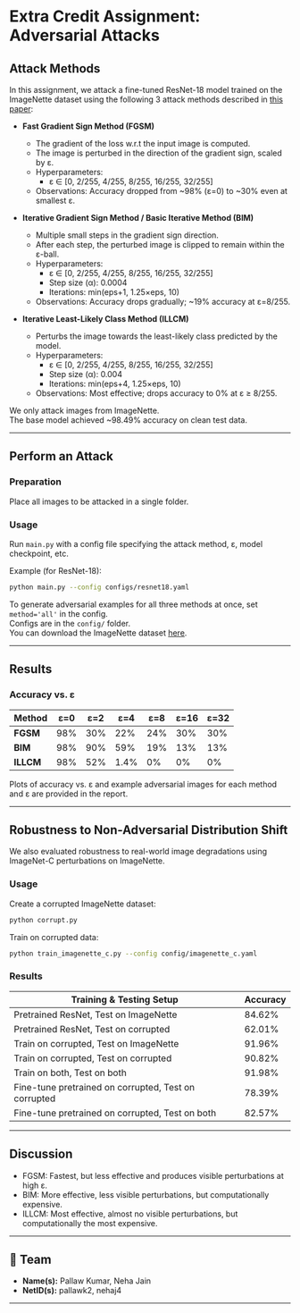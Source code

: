 
# Extra Credit Assignment: Adversarial Attacks  

## Attack Methods  

In this assignment, we attack a fine-tuned ResNet-18 model trained on the ImageNette dataset using the following 3 attack methods described in [this paper](https://arxiv.org/pdf/1607.02533):  

- **Fast Gradient Sign Method (FGSM)**  
  - The gradient of the loss w.r.t the input image is computed.
  - The image is perturbed in the direction of the gradient sign, scaled by ε.
  - Hyperparameters:
    - ε ∈ [0, 2/255, 4/255, 8/255, 16/255, 32/255]
  - Observations: Accuracy dropped from ~98% (ε=0) to ~30% even at smallest ε.

- **Iterative Gradient Sign Method / Basic Iterative Method (BIM)**  
  - Multiple small steps in the gradient sign direction.
  - After each step, the perturbed image is clipped to remain within the ε-ball.
  - Hyperparameters:
    - ε ∈ [0, 2/255, 4/255, 8/255, 16/255, 32/255]
    - Step size (α): 0.0004
    - Iterations: min(eps+1, 1.25×eps, 10)
  - Observations: Accuracy drops gradually; ~19% accuracy at ε=8/255.

- **Iterative Least-Likely Class Method (ILLCM)**  
  - Perturbs the image towards the least-likely class predicted by the model.
  - Hyperparameters:
    - ε ∈ [0, 2/255, 4/255, 8/255, 16/255, 32/255]
    - Step size (α): 0.004
    - Iterations: min(eps+4, 1.25×eps, 10)
  - Observations: Most effective; drops accuracy to 0% at ε ≥ 8/255.

We only attack images from ImageNette.  
The base model achieved ~98.49% accuracy on clean test data.  

---

## Perform an Attack

### Preparation
Place all images to be attacked in a single folder.  

### Usage
Run `main.py` with a config file specifying the attack method, ε, model checkpoint, etc.  

Example (for ResNet-18):  
```bash
python main.py --config configs/resnet18.yaml
```

To generate adversarial examples for all three methods at once, set `method='all'` in the config.  
Configs are in the `config/` folder.  
You can download the ImageNette dataset [here](https://github.com/fastai/imagenette?tab=readme-ov-file).  

---

## Results

### Accuracy vs. ε

| Method | ε=0 | ε=2 | ε=4 | ε=8 | ε=16 | ε=32 |
|--------|-----|-----|-----|-----|------|------|
| **FGSM** | 98% | 30% | 22% | 24% | 30% | 30% |
| **BIM**  | 98% | 90% | 59% | 19% | 13% | 13% |
| **ILLCM**| 98% | 52% | 1.4%| 0%  | 0%  | 0%  |

Plots of accuracy vs. ε and example adversarial images for each method and ε are provided in the report.  

---

## Robustness to Non-Adversarial Distribution Shift

We also evaluated robustness to real-world image degradations using ImageNet-C perturbations on ImageNette.

### Usage
Create a corrupted ImageNette dataset:
```bash
python corrupt.py
```

Train on corrupted data:
```bash
python train_imagenette_c.py --config config/imagenette_c.yaml
```

### Results

| Training & Testing Setup | Accuracy |
|---------------------------|----------|
| Pretrained ResNet, Test on ImageNette | 84.62% |
| Pretrained ResNet, Test on corrupted | 62.01% |
| Train on corrupted, Test on ImageNette | 91.96% |
| Train on corrupted, Test on corrupted | 90.82% |
| Train on both, Test on both | 91.98% |
| Fine-tune pretrained on corrupted, Test on corrupted | 78.39% |
| Fine-tune pretrained on corrupted, Test on both | 82.57% |

---

## Discussion

- FGSM: Fastest, but less effective and produces visible perturbations at high ε.
- BIM: More effective, less visible perturbations, but computationally expensive.
- ILLCM: Most effective, almost no visible perturbations, but computationally the most expensive.

---

## 👥 Team

- **Name(s):** Pallaw Kumar, Neha Jain
- **NetID(s):** pallawk2, nehaj4

---
